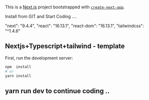This is a [Next.js](https://nextjs.org/) project bootstrapped with [`create-next-app`](https://github.com/vercel/next.js/tree/canary/packages/create-next-app).

Install from GIT and Start Coding ....

   "next": "9.4.4",
    "react": "16.13.1",
    "react-dom": "16.13.1",
    "tailwindcss": "^1.4.6"

## Nextjs+Typescript+tailwind - template  

First, run the development server:

```bash
npm  install
# or
yarn install
```

 

## yarn run dev   to continue coding .. 

 
